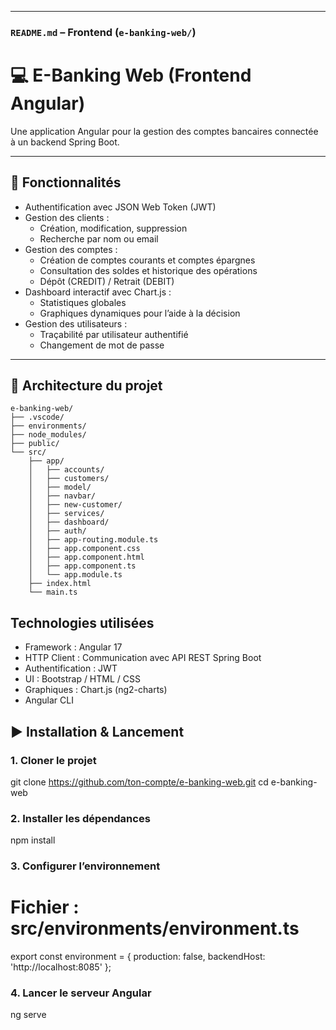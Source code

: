 
---

### `README.md` – Frontend (`e-banking-web/`)

# 💻 E-Banking Web (Frontend Angular)

Une application Angular pour la gestion des comptes bancaires connectée à un backend Spring Boot.

---

## 📌 Fonctionnalités

- Authentification avec JSON Web Token (JWT)
- Gestion des clients :
  - Création, modification, suppression
  - Recherche par nom ou email
- Gestion des comptes :
  - Création de comptes courants et comptes épargnes
  - Consultation des soldes et historique des opérations
  - Dépôt (CREDIT) / Retrait (DEBIT)
- Dashboard interactif avec Chart.js :
  - Statistiques globales
  - Graphiques dynamiques pour l’aide à la décision
- Gestion des utilisateurs :
  - Traçabilité par utilisateur authentifié
  - Changement de mot de passe

---

## 🧱 Architecture du projet

```text
e-banking-web/
├── .vscode/
├── environments/
├── node_modules/
├── public/
└── src/
    ├── app/
    │   ├── accounts/
    │   ├── customers/
    │   ├── model/
    │   ├── navbar/
    │   ├── new-customer/
    │   ├── services/
    │   ├── dashboard/
    │   ├── auth/
    │   ├── app-routing.module.ts
    │   ├── app.component.css
    │   ├── app.component.html
    │   ├── app.component.ts
    │   └── app.module.ts
    ├── index.html
    └── main.ts
```

##  Technologies utilisées
- Framework : Angular 17
- HTTP Client : Communication avec API REST Spring Boot
- Authentification : JWT
- UI : Bootstrap / HTML / CSS
- Graphiques : Chart.js (ng2-charts)
- Angular CLI

## ▶️ Installation & Lancement
### 1. Cloner le projet
git clone https://github.com/ton-compte/e-banking-web.git
cd e-banking-web

### 2. Installer les dépendances
npm install

### 3. Configurer l’environnement
# Fichier : src/environments/environment.ts
export const environment = {
  production: false,
  backendHost: 'http://localhost:8085'
};

### 4. Lancer le serveur Angular
ng serve
